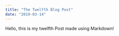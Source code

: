 ```yaml
---
title: "The Twelfth Blog Post"
date: "2019-03-14"
---
```


Hello, this is my twelfth Post made using Markdown!